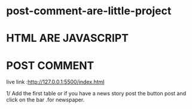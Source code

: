 # post-comment-are-little-project

# HTML ARE JAVASCRIPT
# POST COMMENT 

live link :http://127.0.0.1:5500/index.html

1/ Add the first table or if you have a news story post the button post and click on the bar .for newspaper.